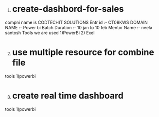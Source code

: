 1) # create-dashbord-for-sales
compni name is CODTECHIT SOLUTIONS
Entr id :- CT08KWS
DOMAIN NAME :- Power bi
Batch Duration :- 10 jan to 10 feb
Mentor Name :- neela santosh
Tools we are used
1)PowerBi
2) Exel

2) # use multiple resource for combine file
tools
1)powerbi

3) # create real time dashboard
tools
1)powerbi
